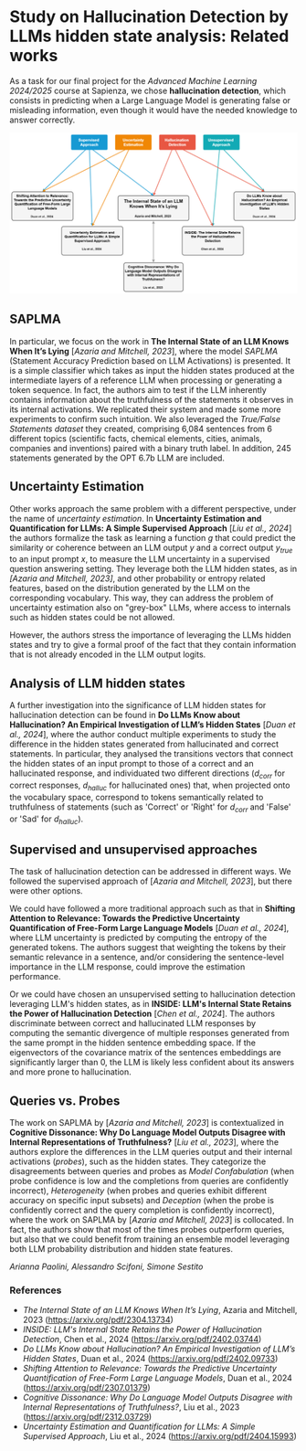 # Study on Hallucination Detection by LLMs hidden state analysis: Related works

As a task for our final project for the *Advanced Machine Learning 2024/2025* course at Sapienza, we chose **hallucination detection**, which consists in predicting when a Large Language Model is generating false or misleading information, even though it would have the needed knowledge to answer correctly. 

![Related works](https://github.com/simonesestito/AML-project/blob/master/images/Related_Works.png)

## SAPLMA
In particular, we focus on the work in **The Internal State of an LLM Knows When It’s Lying** [*Azaria and Mitchell, 2023*], where the model *SAPLMA* (Statement Accuracy Prediction based on LLM Activations) is presented. It is a simple classifier which takes as input the hidden states produced at the intermediate layers of a reference LLM when processing or generating a token sequence. In fact, the authors aim to test if the LLM inherently contains information about the truthfulness of the statements it observes in its internal activations. We replicated their system and made some more experiments to confirm such intuition. We also leveraged the *True/False Statements dataset* they created, comprising 6,084 sentences from 6 different topics (scientific facts, chemical elements, cities, animals, companies and inventions) paired with a binary truth label. In addition, 245 statements generated by the OPT 6.7b LLM are included.

## Uncertainty Estimation

Other works approach the same problem with a different perspective, under the name of *uncertainty estimation*. In **Uncertainty Estimation and Quantification for LLMs: A Simple Supervised Approach** [*Liu et al., 2024*] the authors formalize the task as learning a function $g$ that could predict the similarity or coherence between an LLM output $y$ and a correct output $y_{true}$ to an input prompt $x$, to measure the LLM uncertainty in a supervised question answering setting. They leverage both the LLM hidden states, as in *[Azaria and Mitchell, 2023]*, and other probability or entropy related features, based on the distribution generated by the LLM on the corresponding vocabulary. This way, they can address the problem of uncertainty estimation also on "grey-box"  LLMs, where access to internals such as hidden states could be not allowed. 

However, the authors stress the importance of leveraging the LLMs hidden states and try to give a formal proof of the fact that they contain information that is not already encoded in the LLM output logits.

## Analysis of LLM hidden states

A further investigation into the significance of LLM hidden states for hallucination detection can be found in **Do LLMs Know about Hallucination? An Empirical Investigation of LLM’s Hidden States** [*Duan et al., 2024*], where the author conduct multiple experiments to study the difference in the hidden states generated from hallucinated and correct statements. In particular, they analysed the transitions vectors that connect the hidden states of an input prompt to those of a correct and an hallucinated response, and individuated two different directions ($d_{corr}$ for correct responses, $d_{halluc}$ for hallucinated ones) that, when projected onto the vocabulary space, correspond to tokens semantically related to truthfulness of statements (such as 'Correct' or 'Right' for $d_{corr}$ and 'False' or 'Sad' for $d_{halluc}$).

## Supervised and unsupervised approaches

The task of hallucination detection can be addressed in different ways. We followed the supervised approach of  [*Azaria and Mitchell, 2023*], but there were other options.

We could have followed a more traditional approach such as that in **Shifting Attention to Relevance: Towards the Predictive Uncertainty Quantification of Free-Form Large Language Models** [*Duan et al., 2024*], where LLM uncertainty is predicted by computing the entropy of the generated tokens. The authors suggest that weighting the tokens by their semantic relevance in a sentence, and/or considering the sentence-level importance in the LLM response, could improve the estimation performance.

Or we could have chosen an unsupervised setting to hallucination detection leveraging LLM's hidden states, as in **INSIDE: LLM's Internal State Retains the Power of Hallucination Detection** [*Chen et al., 2024*]. The authors discriminate between correct and hallucinated LLM responses by computing the semantic divergence of multiple responses generated from the same prompt in the hidden sentence embedding space. If the eigenvectors of the covariance matrix of the sentences embeddings are significantly larger than 0, the LLM is likely less confident about its answers and more prone to hallucination.

## Queries vs. Probes

The work on SAPLMA by [*Azaria and Mitchell, 2023*] is contextualized in **Cognitive Dissonance: Why Do Language Model Outputs Disagree with Internal Representations of Truthfulness?** [*Liu et al., 2023*], where the authors explore the differences in the LLM queries output and their internal activations (*probes*), such as the hidden states. They categorize the disagreements between queries and probes as *Model Confabulation* (when probe confidence is low and the completions from queries are confidently incorrect), *Heterogeneity* (when probes and queries exhibit different accuracy on specific input subsets) and *Deception* (when the probe is confidently correct and the query completion is confidently incorrect), where the work on SAPLMA by [*Azaria and Mitchell, 2023*] is collocated. In fact, the authors show that most of the times probes outperform queries, but also that we could benefit from training an ensemble model leveraging both LLM probability distribution and hidden state features.

*Arianna Paolini, Alessandro Scifoni, Simone Sestito*

### References
- *The Internal State of an LLM Knows When It’s Lying*, Azaria and Mitchell, 2023 (https://arxiv.org/pdf/2304.13734)
-  *INSIDE: LLM's Internal State Retains the Power of Hallucination Detection*, Chen et al., 2024 (https://arxiv.org/pdf/2402.03744)
- *Do LLMs Know about Hallucination? An Empirical Investigation of LLM’s Hidden States*, Duan et al., 2024 (https://arxiv.org/pdf/2402.09733)
- *Shifting Attention to Relevance: Towards the Predictive Uncertainty Quantification of Free-Form Large Language Models*, Duan et al., 2024 (https://arxiv.org/pdf/2307.01379)
- *Cognitive Dissonance: Why Do Language Model Outputs Disagree with Internal Representations of Truthfulness?*, Liu et al., 2023 (https://arxiv.org/pdf/2312.03729)
- *Uncertainty Estimation and Quantification for LLMs: A Simple Supervised Approach*, Liu et al., 2024 (https://arxiv.org/pdf/2404.15993)


